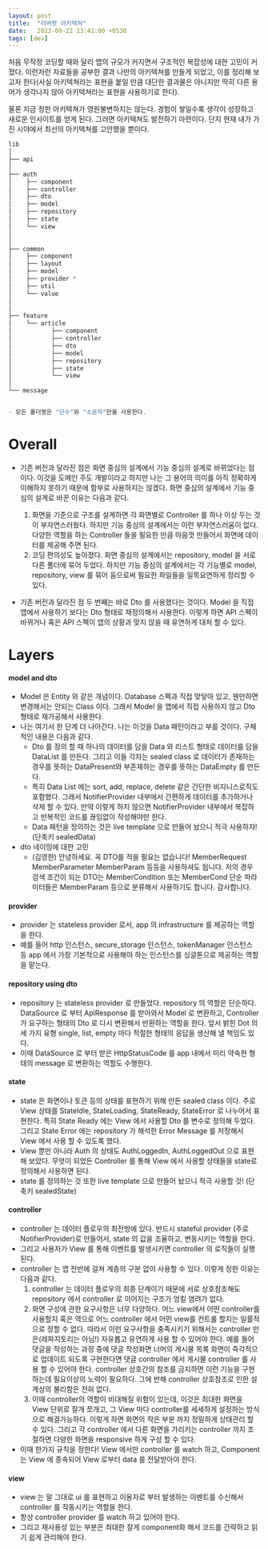 ```yaml
---
layout: post
title:  "리버팟 아키텍쳐"
date:   2023-09-22 13:41:00 +0530
tags: [dev]
---
```


처음 무작정 코딩할 때와 달리 앱의 규모가 커지면서 구조적인 복잡성에 대한 고민이 커졌다. 이런저런 자료들을 공부한 결과 나만의 아키텍쳐를 만들게 되었고, 이를 정리해 보고자 한다(사실 아키텍쳐라는 표현을 붙일 만큼 대단한 결과물은 아니지만 딱히 다른 용어가 생각나지 않아 아키텍쳐라는 표현을 사용하기로 한다).

물론 지금 정한 아키텍쳐가 영원불변하지는 않는다. 경험이 쌓일수록 생각이 성장하고 새로운 인사이트를 얻게 된다. 그러면 아키텍쳐도 발전하기 마련이다. 단지 현재 내가 가진 시야에서 최선의 아키텍쳐를 고안했을 뿐이다.


```dart
lib
│
├── api
│
├── auth
│    ├── component 
│    ├── controller 
│    ├── dto
│    ├── model
│    ├── repository
│    ├── state
│    └── view
│
│
├── common
│    ├── component
│    ├── layout
│    ├── model
│    ├── provider *
│    ├── util
│    └── value
│
│
├── feature
│    └── article
│           ├── component
│           ├── controller
│           ├── dto
│           ├── model
│           ├── repository
│           ├── state
│           └── view
│
└── message


- 모든 폴더명은 "단수"와 "소문자"만을 사용한다.
```



# Overall

- 기존 버전과 달라진 점은 화면 중심의 설계에서 기능 중심의 설계로 바뀌었다는 점이다. 이것을 도메인 주도 개발이라고 하지만 나는 그 용어의 의미를 아직 정확하게 이해하지 못하기 때문에 함부로 사용하지는 않겠다.  화면 중심의 설계에서 기능 중심의 설계로 바꾼 이유는 다음과 같다.
	1. 화면을 기준으로 구조를 설계하면 각 화면별로 Controller 를 하나 이상 두는 것이 부자연스러웠다. 하지만 기능 중심의 설계에서는 이런 부자연스러움이 없다. 다양한 역할을 하는 Controller 들을 필요한 만큼 마음껏 만들어서 화면에 데이터를 제공해 주면 된다.
	2. 코딩 편의성도 높아졌다. 화면 중심의 설계에서는 repository, model 을 서로 다른 폴더에 묶어 두었다. 하지만 기능 중심의 설계에서는 각 기능별로 model, repository, view 를 묶어 둠으로써 필요한 파일들을 일목요연하게 정리할 수 있다.

- 기존 버전과 달라진 점 두 번째는 바로 Dto 를 사용했다는 것이다. Model 을 직접 앱에서 사용하기 보다는 Dto 형태로 재정의해서 사용한다. 이렇게 하면 API 스펙이 바뀌거나 혹은 API 스펙이 앱의 상황과 맞지 않을 때 유연하게 대처 할 수 있다.



# Layers



#### model and dto

- Model 은 Entity 와 같은 개념이다. Database 스펙과 직접 맞닿아 있고, 웬만하면 변경해서는 안되는 Class 이다.  그래서 Model 을 앱에서 직접 사용하지 않고 Dto 형태로 재가공해서 사용한다.
- 나는 여기서 한 단계 더 나아간다. 나는 이것을 Data 패턴이라고 부를 것이다. 구체적인 내용은 다음과 같다.
	- Dto 를 정의 할 때 하나의 데이터를 담을 Data 와 리스트 형태로 데이터를 담을 DataList 를 만든다. 그리고 이들 각자는 sealed class 로 데이터가 존재하는 경우를 뜻하는 DataPresent와 부존재하는 경우를 뜻하는 DataEmpty 를 만든다.
	- 특히 Data List 에는 sort, add, replace, delete 같은 간단한 비지니스로직도 포함했다. 그래서 NotifierProvider 내부에서 간편하게 데이터를 추가하거나 삭제 할 수 있다. 만약 이렇게 하지 않으면 NotifierProvider 내부에서 복잡하고 반복적인 코드를 끊임없이 작성해야만 한다.
	- Data 패턴을 정의하는 것은 live template 으로 만들어 놨으니 적극 사용하자! (단축키 sealedData)
- dto 네이밍에 대한 고민
	- (김영한) 안녕하세요. 꼭 DTO를 적을 필요는 없습니다! MemberRequest MemberParameter MemberParam 등등을 사용하셔도 됩니다. 저의 경우 검색 조건이 되는 DTO는 MemberCondition 또는 MemberCond 단순 파라미터들은 MemberParam 등으로 분류해서 사용하기도 합니다. 감사합니다.



#### provider

- provider 는 stateless provider 로서, app 의 infrastructure 를 제공하는 역할을 한다.
- 예를 들어 http 인스턴스, secure_storage 인스턴스, tokenManager 인스턴스 등 app 에서 가장 기본적으로 사용해야 하는 인스턴스를 싱글톤으로 제공하는 역할을 맡는다.



#### repository using dto

- repository 는 stateless provider 로 만들었다. repository 의 역할은 단순하다. DataSource 로 부터 ApiResponse 를 받아와서 Model 로 변환하고, Controller 가 요구하는 형태의 Dto 로 다시 변환해서 반환하는 역할을 한다. 앞서 밝힌 Dot 의 세 가지 유형 single, list, empty 마다 적절한 형태의 응답을 생산해 낼 책임도 있다.
- 이때 DataSource 로 부터 받은 HttpStatusCode 를 app 내에서 미리 약속한 형태의 message 로 변환하는 역할도 수행한다. 



#### state

- state 은 화면이나 토큰 등의 상태를 표현하기 위해 만든 sealed class 이다. 주로 View 상태를 StateIdle, StateLoading, StateReady, StateError 로 나누어서 표현한다. 특히 State Ready 에는 View 에서 사용할 Dto 를 변수로 정의해 두었다. 그리고 State Error 에는 repository 가 해석한 Error Message 를 저장해서 View 에서 사용 할 수 있도록 했다.
- View 뿐만 아니라 Auth 의 상태도 AuthLoggedIn, AuthLoggedOut 으로 표현해 보았다. 무엇이 되었든 Controller 를 통해 View 에서 사용할 상태들을 state로 정의해서 사용하면 된다.
- state 를 정의하는 것 또한 live template 으로 만들어 놨으니 적극 사용할 것! (단축키 sealedState)



#### controller

- controller 는 데이터 플로우의 최전방에 있다. 반드시 stateful provider (주로 NotifierProvider)로 만들어서, state 의 값을 조율하고, 변동시키는 역할을 한다. 
- 그리고 사용자가 View 를 통해 이벤트를 발생시키면 controller 의 로직들이 실행된다.
- controller 는 앱 전반에 걸쳐 계층의 구분 없이 사용할 수 있다. 이렇게 정한 이유는 다음과 같다.
	1. controller 는 데이터 플로우의 최종 단계이기 때문에 서로 상호참조해도 repository 에서 controller 로 이어지는 구조가 엉킬 염려가 없다.
	2. 화면 구성에 관한 요구사항은 너무 다양하다. 어느 view에서 어떤 controller를 사용할지 혹은 역으로 어느 controller 에서 어떤 view를 컨트롤 할지는 일률적으로 정할 수 없다. 따라서 이런 요구사항을 충족시키기 위해서는 controller 만은(레파지토리는 아님!) 자유롭고 유연하게 사용 할 수 있어야 한다. 예를 들어 댓글을 작성하는 과정 중에 댓글 작성화면 너머의 게시물 목록 화면이 즉각적으로 업데이트 되도록 구현한다면 댓글 controller 에서 게시물 controller 를 사용 할 수 있어야 한다. controller 상호간의 참조를 금지하면 이런 기능을 구현하는데 필요이상의 노력이 필요하다. 그에 반해 controller 상호참조로 인한 설계상의 불리함은 전혀 없다.
	3. 이때 controller의 역할이 비대해질 위험이 있는데, 이것은 최대한 화면을 View 단위로 잘개 쪼개고, 그 View 마다 controller를 세세하게 설정하는 방식으로 해결가능하다. 이렇게 하면 화면의 작은 부분 까지 정밀하게 상태관리 할 수 있다. 그리고 각 controller 에서 다른 화면을 가리키는 controller 까지 조절하면 다양한 화면을 responsive 하게 구성 할 수 있다.
- 이때 한가지 규칙을 정한다! View 에서만 controller 를 watch 하고, Component 는 View 에 종속되어 View 로부터 data 를 전달받아야 한다.



#### view

- view 는 말 그대로 ui 를 표현하고 이용자로 부터 발생하는 이벤트를 수신해서 controller 를 작동시키는 역할을 한다.
- 항상 controller provider 를 watch 하고 있어야 한다.
- 그리고 재사용성 있는 부분은 최대한 잘게 component화 해서 코드를 간략하고 읽기 쉽게 관리해야 한다.
